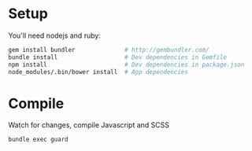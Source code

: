# Setup
You'll need nodejs and ruby:
     
```sh
gem install bundler              # http://gembundler.com/
bundle install                   # Dev dependencies in Gemfile
npm install                      # Dev dependencies in package.json
node_modules/.bin/bower install  # App dependencies
```
  

# Compile
Watch for changes, compile Javascript and SCSS
  
```sh
bundle exec guard
```
